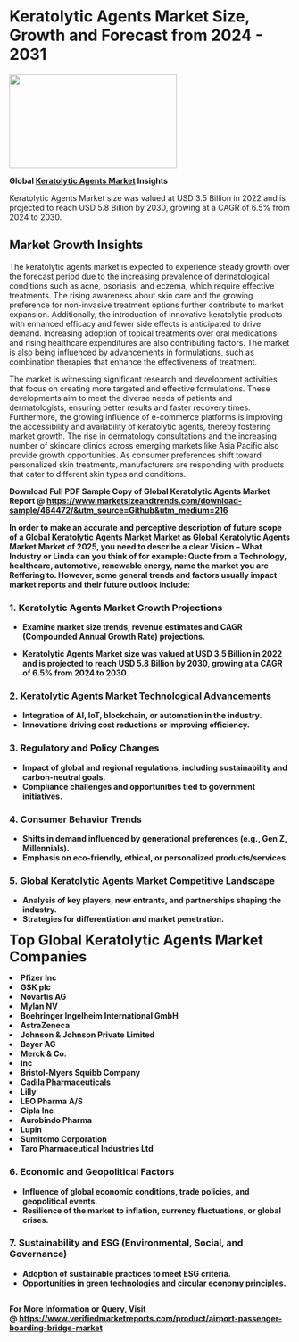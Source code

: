 <H1>Keratolytic Agents Market Size, Growth and Forecast from 2024 - 2031</H1><img class="aligncenter size-medium wp-image-584254" src="https://thirdeyenews.in/wp-content/uploads/2024/09/Global-Market-Research-300x168.jpeg" alt="" width="300" height="168" /><p><strong>Global&nbsp;<a href="https://www.marketsizeandtrends.com/download-sample/464472/&amp;utm_source=Github&utm_medium=216">Keratolytic Agents Market</a> Insights</strong></p><p>Keratolytic Agents Market size was valued at USD 3.5 Billion in 2022 and is projected to reach USD 5.8 Billion by 2030, growing at a CAGR of 6.5% from 2024 to 2030.</p><p><h2>Market Growth Insights</h2> <p>The keratolytic agents market is expected to experience steady growth over the forecast period due to the increasing prevalence of dermatological conditions such as acne, psoriasis, and eczema, which require effective treatments. The rising awareness about skin care and the growing preference for non-invasive treatment options further contribute to market expansion. Additionally, the introduction of innovative keratolytic products with enhanced efficacy and fewer side effects is anticipated to drive demand. Increasing adoption of topical treatments over oral medications and rising healthcare expenditures are also contributing factors. The market is also being influenced by advancements in formulations, such as combination therapies that enhance the effectiveness of treatment.</p> <p><strong></strong></p> <p>The market is witnessing significant research and development activities that focus on creating more targeted and effective formulations. These developments aim to meet the diverse needs of patients and dermatologists, ensuring better results and faster recovery times. Furthermore, the growing influence of e-commerce platforms is improving the accessibility and availability of keratolytic agents, thereby fostering market growth. The rise in dermatology consultations and the increasing number of skincare clinics across emerging markets like Asia Pacific also provide growth opportunities. As consumer preferences shift toward personalized skin treatments, manufacturers are responding with products that cater to different skin types and conditions.</p> <p><strong></p><p><span class=""><strong>Download Full PDF Sample Copy of Global Keratolytic Agents Market Report</strong> @ <a href="https://www.marketsizeandtrends.com/download-sample/464472/&amp;utm_source=Github&utm_medium=216" target="_blank">https://www.marketsizeandtrends.com/download-sample/464472/&amp;utm_source=Github&utm_medium=216</a></span></p><p>In order to make an accurate and perceptive description of future scope of a Global&nbsp;Keratolytic Agents Market Market as Global&nbsp;Keratolytic Agents Market Market of 2025, you need to describe a clear Vision &ndash; What Industry or Linda can you think of for example: Quote from a Technology, healthcare, automotive, renewable energy, name the market you are Reffering to. However, some general trends and factors usually impact market reports and their future outlook include:</p><h3>1.&nbsp;<strong>Keratolytic Agents Market Growth Projections</strong></h3><ul><li>Examine market size trends, revenue estimates and CAGR (Compounded Annual Growth Rate) projections.</li><li><p>Keratolytic Agents Market size was valued at USD 3.5 Billion in 2022 and is projected to reach USD 5.8 Billion by 2030, growing at a CAGR of 6.5% from 2024 to 2030.</p></li></ul><h3>2.&nbsp;<strong>Keratolytic Agents Market Technological Advancements</strong></h3><ul><li>Integration of AI, IoT, blockchain, or automation in the industry.</li><li>Innovations driving cost reductions or improving efficiency.</li></ul><h3>3.&nbsp;<strong>Regulatory and Policy Changes</strong></h3><ul><li>Impact of global and regional regulations, including sustainability and carbon-neutral goals.</li><li>Compliance challenges and opportunities tied to government initiatives.</li></ul><h3>4.&nbsp;<strong>Consumer Behavior Trends</strong></h3><ul><li>Shifts in demand influenced by generational preferences (e.g., Gen Z, Millennials).</li><li>Emphasis on eco-friendly, ethical, or personalized products/services.</li></ul><h3>5.&nbsp;<strong>Global Keratolytic Agents Market Competitive Landscape</strong></h3><ul><li>Analysis of key players, new entrants, and partnerships shaping the industry.</li><li>Strategies for differentiation and market penetration.</li></ul><p data-pm-slice="1 1 []"><span style="color: inherit; font-family: inherit; font-size: 25px;">Top Global Keratolytic Agents Market Companies</span></p><div class="" data-test-id=""><p><li>Pfizer Inc</li><li> GSK plc</li><li> Novartis AG</li><li> Mylan NV</li><li> Boehringer Ingelheim International GmbH</li><li> AstraZeneca</li><li> Johnson & Johnson Private Limited</li><li> Bayer AG</li><li> Merck & Co.</li><li> Inc</li><li> Bristol-Myers Squibb Company</li><li> Cadila Pharmaceuticals</li><li> Lilly</li><li> LEO Pharma A/S</li><li> Cipla Inc</li><li> Aurobindo Pharma</li><li> Lupin</li><li> Sumitomo Corporation</li><li> Taro Pharmaceutical Industries Ltd</li></p></div><h3>6.&nbsp;<strong>Economic and Geopolitical Factors</strong></h3><ul><li>Influence of global economic conditions, trade policies, and geopolitical events.</li><li>Resilience of the market to inflation, currency fluctuations, or global crises.</li></ul><h3>7.&nbsp;<strong>Sustainability and ESG (Environmental, Social, and Governance)</strong></h3><ul><li>Adoption of sustainable practices to meet ESG criteria.</li><li>Opportunities in green technologies and circular economy principles.</li></ul><h2><strong style="font-size: 14px;">For More Information or Query, Visit @&nbsp;</strong><a style="background-color: #ffffff; font-size: 14px;" href="https://www.marketsizeandtrends.com/report/keratolytic-agents-market/" target="_blank">https://www.verifiedmarketreports.com/product/airport-passenger-boarding-bridge-market</a></h2>

